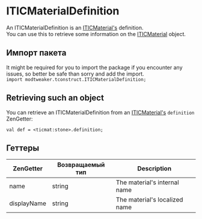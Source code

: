 # ITICMaterialDefinition

An ITICMaterialDefinition is an [ITICMaterial's](/Mods/Modtweaker/TConstruct/Materials/ITICMaterial/) definition.  
You can use this to retrieve some information on the [ITICMaterial](/Mods/Modtweaker/TConstruct/Materials/ITICMaterial/) object.

## Импорт пакета

It might be required for you to import the package if you encounter any issues, so better be safe than sorry and add the import.  
`import modtweaker.tconstruct.ITICMaterialDefinition;`

## Retrieving such an object

You can retrieve an ITICMaterialDefinition from an [ITICMaterial's](/Mods/Modtweaker/TConstruct/Materials/ITICMaterial/) `definition` ZenGetter:

```zenscript
val def = <ticmat:stone>.definition;
```

## Геттеры

| ZenGetter   | Возвращаемый тип | Description                   |
| ----------- | ---------------- | ----------------------------- |
| name        | string           | The material's internal name  |
| displayName | string           | The material's localized name |